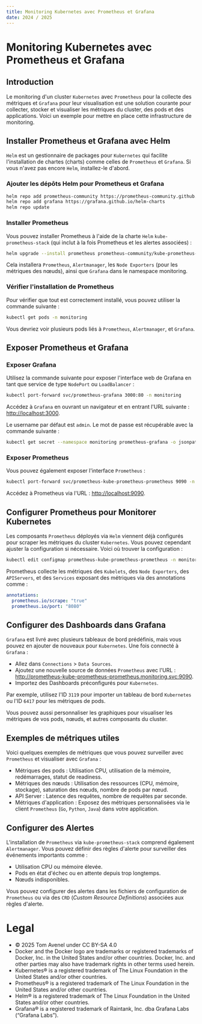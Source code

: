 ```yaml
---
title: Monitoring Kubernetes avec Prometheus et Grafana
date: 2024 / 2025
---
```


# Monitoring Kubernetes avec Prometheus et Grafana

## Introduction

Le monitoring d'un cluster `Kubernetes` avec `Prometheus` pour la collecte des métriques et `Grafana` pour leur visualisation est une solution courante pour collecter, stocker et visualiser les métriques du cluster, des pods et des applications. Voici un exemple pour mettre en place cette infrastructure de monitoring.

## Installer Prometheus et Grafana avec Helm

`Helm` est un gestionnaire de packages pour `Kubernetes` qui facilite l'installation de chartes (charts) comme celles de `Prometheus` et `Grafana`. Si vous n'avez pas encore `Helm`, installez-le d'abord.

### Ajouter les dépôts Helm pour Prometheus et Grafana

``` bash
helm repo add prometheus-community https://prometheus-community.github.io/helm-charts
helm repo add grafana https://grafana.github.io/helm-charts
helm repo update
```

### Installer Prometheus

Vous pouvez installer Prometheus à l'aide de la charte `Helm` `kube-prometheus-stack` (qui inclut à la fois Prometheus et les alertes associées) :

```sh
helm upgrade --install prometheus prometheus-community/kube-prometheus-stack --namespace monitoring --create-namespace
```

Cela installera `Prometheus`, `Alertmanager`, les `Node Exporters` (pour les métriques des nœuds), ainsi que `Grafana` dans le namespace monitoring.

### Vérifier l'installation de Prometheus

Pour vérifier que tout est correctement installé, vous pouvez utiliser la commande suivante :

```sh
kubectl get pods -n monitoring
```

Vous devriez voir plusieurs pods liés à `Prometheus`, `Alertmanager`, et `Grafana`.

## Exposer Prometheus et Grafana

### Exposer Grafana

Utilisez la commande suivante pour exposer l'interface web de Grafana en tant que service de type `NodePort` ou `LoadBalancer` :

```sh
kubectl port-forward svc/prometheus-grafana 3000:80 -n monitoring
```

Accédez à `Grafana` en ouvrant un navigateur et en entrant l'URL suivante : <http://localhost:3000>.

Le username par défaut est `admin`.
Le mot de passe est récupérable avec la commande suivante :

```sh
kubectl get secret --namespace monitoring prometheus-grafana -o jsonpath="{.data.admin-password}" | base64 --decode ; echo
```

### Exposer Prometheus

Vous pouvez également exposer l'interface `Prometheus` :

```sh
kubectl port-forward svc/prometheus-kube-prometheus-prometheus 9090 -n monitoring
```

Accédez à Prometheus via l'URL : <http://localhost:9090>.

## Configurer Prometheus pour Monitorer Kubernetes

Les composants `Prometheus` déployés via `Helm` viennent déjà configurés pour scraper les métriques du cluster `Kubernetes`. Vous pouvez cependant ajuster la configuration si nécessaire. Voici où trouver la configuration :

```sh
kubectl edit configmap prometheus-kube-prometheus-prometheus -n monitoring
```

Prometheus collecte les métriques des `Kubelets`, des `Node Exporters`, des `APIServers`, et des `Services` exposant des métriques via des annotations comme :

```yaml
annotations:
  prometheus.io/scrape: "true"
  prometheus.io/port: "8080"
```

## Configurer des Dashboards dans Grafana

`Grafana` est livré avec plusieurs tableaux de bord prédéfinis, mais vous pouvez en ajouter de nouveaux pour `Kubernetes`. Une fois connecté à `Grafana` :

- Allez dans `Connections` > `Data Sources`.
- Ajoutez une nouvelle source de données `Prometheus` avec l'URL : <http://prometheus-kube-prometheus-prometheus.monitoring.svc:9090>.
- Importez des Dashboards préconfigurés pour `Kubernetes`.

Par exemple, utilisez l'ID `3119` pour importer un tableau de bord `Kubernetes` ou l'ID `6417` pour les métriques de pods.

Vous pouvez aussi personnaliser les graphiques pour visualiser les métriques de vos pods, nœuds, et autres composants du cluster.

## Exemples de métriques utiles

Voici quelques exemples de métriques que vous pouvez surveiller avec `Prometheus` et visualiser avec `Grafana` :

- Métriques des pods : Utilisation CPU, utilisation de la mémoire, redémarrages, statut de readiness.
- Métriques des nœuds : Utilisation des ressources (CPU, mémoire, stockage), saturation des nœuds, nombre de pods par nœud.
- API Server : Latence des requêtes, nombre de requêtes par seconde.
- Métriques d'application : Exposez des métriques personnalisées via le client `Prometheus` (`Go`, `Python`, `Java`) dans votre application.

## Configurer des Alertes

L'installation de `Prometheus` via `kube-prometheus-stack` comprend également `Alertmanager`. Vous pouvez définir des règles d'alerte pour surveiller des événements importants comme :

- Utilisation CPU ou mémoire élevée.
- Pods en état d'échec ou en attente depuis trop longtemps.
- Nœuds indisponibles.

Vous pouvez configurer des alertes dans les fichiers de configuration de `Prometheus` ou via des `CRD` (_Custom Resource Definitions_) associées aux règles d'alerte.


# Legal

- © 2025 Tom Avenel under CC  BY-SA 4.0
- Docker and the Docker logo are trademarks or registered trademarks of Docker, Inc. in the United States and/or other countries. Docker, Inc. and other parties may also have trademark rights in other terms used herein.
- Kubernetes® is a registered trademark of The Linux Foundation in the United States and/or other countries.
- Prometheus® is a registered trademark of The Linux Foundation in the United States and/or other countries.
- Helm® is a registered trademark of The Linux Foundation in the United States and/or other countries.
- Grafana® is a registered trademark of Raintank, Inc. dba Grafana Labs (“Grafana Labs”).

